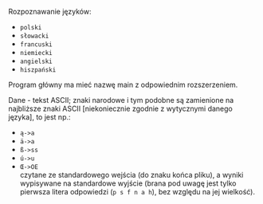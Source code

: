 Rozpoznawanie języków:
- `polski`
- `słowacki`
- `francuski`
- `niemiecki`
- `angielski`
- `hiszpański`

Program główny ma mieć nazwę main z odpowiednim rozszerzeniem.

Dane - tekst ASCII; znaki narodowe i tym podobne są zamienione na najbliższe znaki ASCII
[niekoniecznie zgodnie z wytycznymi danego języka], to jest np.:
- `ą->a`
- `ä->a`
- `ß->ss`
- `ú->u`
- `Œ->OE`  
czytane ze standardowego wejścia (do znaku końca pliku), a wyniki wypisywane na standardowe wyjście
(brana pod uwagę jest tylko pierwsza litera odpowiedzi (`p s f n a h`), bez względu na jej wielkość).